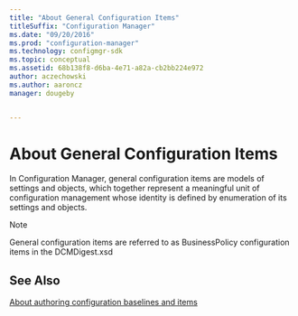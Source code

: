 ```yaml
---
title: "About General Configuration Items"
titleSuffix: "Configuration Manager"
ms.date: "09/20/2016"
ms.prod: "configuration-manager"
ms.technology: configmgr-sdk
ms.topic: conceptual
ms.assetid: 68b138f8-d6ba-4e71-a82a-cb2bb224e972
author: aczechowski
ms.author: aaroncz
manager: dougeby


---
```

# About General Configuration Items
In Configuration Manager, general configuration items are models of settings and objects, which together represent a meaningful unit of configuration management whose identity is defined by enumeration of its settings and objects.  

> [!NOTE]
>  General configuration items are referred to as BusinessPolicy configuration items in the DCMDigest.xsd  

## See Also  
[About authoring configuration baselines and items](/sccm/develop/compliance/about-authoring-configuration-baselines-and-configuration-items)

